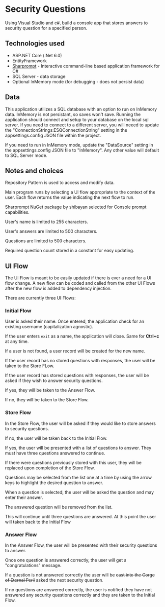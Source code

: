 # Security Questions
Using Visual Studio and c#, build a console app that stores answers to security question for a specified person.

## Technologies used
- ASP.NET Core (.Net 6.0)
- EntityFramework
- [Sharprompt](https://github.com/shibayan/Sharprompt) - Interactive command-line based application framework for C#
- SQL Server - data storage
- Optional InMemory mode (for debugging - does not persist data)

## Data
This application utilizes a SQL database with an option to run on InMemory data. InMemory is not persistant, so saves won't save. Running the application should connect and setup to your database on the local sql server. If you need to connect to a different server, you will neeed to update the "ConnectionStrings:ESQConnectionString" setting in the appsettings.config JSON file within the project.

If you need to run in InMemory mode, update the "DataSource" setting in the appsettings.config JSON file to "InMemory". Any other value will default to SQL Server mode.

## Notes and choices
Repository Pattern is used to access and modify data.

Main program runs by selecting a UI flow appropriate to the  context of the user. Each flow returns the value indicating the next flow to run.

Sharprompt NuGet package by shibayan selected for Console prompt capabilities.

User's name is limited to 255 characters.

User's answers are limited to 500 characters.

Questions are limited to 500 characters.

Required question count stored in a constant for easy updating.

## UI Flow

The UI Flow is meant to be easily updated if there is ever a need for a UI flow change. A new flow can be coded and called from the other UI Flows after the new flow is added to dependency injection.

There are currently three UI Flows:

### Initial Flow

User is asked their name. Once entered, the application check for an existing username (capitalization agnostic).

If the user enters `exit` as a name, the application will close. Same for **Ctrl+c** at any time.

If a user is not found, a user record will be created for the new name.

If the user record has no stored questions with responses, the user will be taken to the Store FLow.

If the user record has stored questions with responses, the user will be asked if they wish to answer security questions.

If yes, they will be taken to the Answer Flow.

If no, they will be taken to the Store Flow.

### Store Flow

In the Store Flow, the user will be asked if they would like to store answers to security questions.

If no, the user will be taken back to the Initial Flow.

If yes, the user will be presented with a list of questions to answer. They must have three questions answered to continue.

If there were questions previously stored with this user, they will be replaced upon completion of the Store Flow.

Questions may be selected from the list one at a time by using the arrow keys to highlight the desired question to answer.

When a question is selected, the user will be asked the question and may enter their answer.

The answered question will be removed from the list. 

This will continue until three questions are answered. At this point the user will taken back to the Initial Flow

### Answer Flow

In the Answer Flow, the user will be presented with their security questions to answer.

Once one question is answered correctly, the user will get a "congratulations" message.

If a question is not answered correctly the user will be ~~cast into the Gorge of Eternal Peril~~ asked the next security question.

If no questions are answered correctly, the user is notified they have not answered any security questions correctly and they are taken to the Initial Flow.
